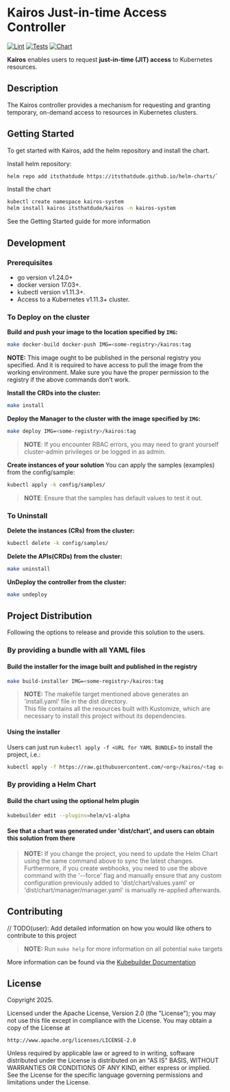 # Kairos Just-in-time Access Controller

[![Lint](https://github.com/ItsThatDude/kairos/actions/workflows/lint.yml/badge.svg)](https://github.com/ItsThatDude/kairos/actions/workflows/lint.yml)  [![Tests](https://github.com/ItsThatDude/kairos/actions/workflows/test.yml/badge.svg)](https://github.com/ItsThatDude/kairos/actions/workflows/test.yml)  [![Chart](https://github.com/ItsThatDude/kairos/actions/workflows/test-chart.yml/badge.svg)](https://github.com/ItsThatDude/kairos/actions/workflows/test-chart.yml)

**Kairos** enables users to request **just-in-time (JIT) access** to Kubernetes resources.

## Description

The Kairos controller provides a mechanism for requesting and granting temporary, on-demand access to resources in Kubernetes clusters.

## Getting Started

To get started with Kairos, add the helm repository and install the chart.

Install helm repository:

```sh
helm repo add itsthatdude https://itsthatdude.github.io/helm-charts/`
```

Install the chart

```sh
kubectl create namespace kairos-system
helm install kairos itsthatdude/kairos -n kairos-system
```

See the Getting Started guide for more information

## Development

### Prerequisites

- go version v1.24.0+
- docker version 17.03+.
- kubectl version v1.11.3+.
- Access to a Kubernetes v1.11.3+ cluster.

### To Deploy on the cluster

**Build and push your image to the location specified by `IMG`:**

```sh
make docker-build docker-push IMG=<some-registry>/kairos:tag
```

**NOTE:** This image ought to be published in the personal registry you specified.
And it is required to have access to pull the image from the working environment.
Make sure you have the proper permission to the registry if the above commands don’t work.

**Install the CRDs into the cluster:**

```sh
make install
```

**Deploy the Manager to the cluster with the image specified by `IMG`:**

```sh
make deploy IMG=<some-registry>/kairos:tag
```

> **NOTE**: If you encounter RBAC errors, you may need to grant yourself cluster-admin
privileges or be logged in as admin.

**Create instances of your solution**
You can apply the samples (examples) from the config/sample:

```sh
kubectl apply -k config/samples/
```

> **NOTE**: Ensure that the samples has default values to test it out.

### To Uninstall

**Delete the instances (CRs) from the cluster:**

```sh
kubectl delete -k config/samples/
```

**Delete the APIs(CRDs) from the cluster:**

```sh
make uninstall
```

**UnDeploy the controller from the cluster:**

```sh
make undeploy
```

## Project Distribution

Following the options to release and provide this solution to the users.

### By providing a bundle with all YAML files

#### Build the installer for the image built and published in the registry

  ```sh
  make build-installer IMG=<some-registry>/kairos:tag
  ```

  > **NOTE:** The makefile target mentioned above generates an 'install.yaml'
  file in the dist directory.  
  This file contains all the resources built
  with Kustomize, which are necessary to install this project without its
  dependencies.

#### Using the installer

  Users can just run `kubectl apply -f <URL for YAML BUNDLE>` to install
  the project, i.e.:

  ```sh
  kubectl apply -f https://raw.githubusercontent.com/<org>/kairos/<tag or branch>/dist/install.yaml
  ```

### By providing a Helm Chart

#### Build the chart using the optional helm plugin

```sh
kubebuilder edit --plugins=helm/v1-alpha
```

#### See that a chart was generated under 'dist/chart', and users can obtain this solution from there

> **NOTE:** If you change the project, you need to update the Helm Chart
using the same command above to sync the latest changes. Furthermore,
if you create webhooks, you need to use the above command with
the '--force' flag and manually ensure that any custom configuration
previously added to 'dist/chart/values.yaml' or 'dist/chart/manager/manager.yaml'
is manually re-applied afterwards.

## Contributing

// TODO(user): Add detailed information on how you would like others to contribute to this project

> **NOTE:** Run `make help` for more information on all potential `make` targets

More information can be found via the [Kubebuilder Documentation](https://book.kubebuilder.io/introduction.html)

## License

Copyright 2025.

Licensed under the Apache License, Version 2.0 (the "License");
you may not use this file except in compliance with the License.
You may obtain a copy of the License at

```text
http://www.apache.org/licenses/LICENSE-2.0
```

Unless required by applicable law or agreed to in writing, software
distributed under the License is distributed on an "AS IS" BASIS,
WITHOUT WARRANTIES OR CONDITIONS OF ANY KIND, either express or implied.
See the License for the specific language governing permissions and
limitations under the License.
